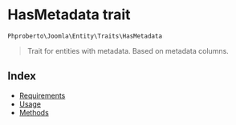 # HasMetadata trait

`Phproberto\Joomla\Entity\Traits\HasMetadata`

> Trait for entities with metadata. Based on metadata columns.

## Index  

* [Requirements](#requirements)
* [Usage](#usage)
* [Methods](#methods)
